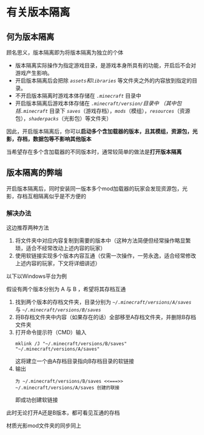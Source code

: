 # 有关版本隔离

## 何为版本隔离

顾名思义，版本隔离即为将版本隔离为独立的个体

* 版本隔离实际操作为指定游戏目录，是游戏本身所具有的功能，开启后不会对游戏产生影响。
* 开启版本隔离后会把除 *`assets`*和*`libraries`* 等文件夹之外的内容放到指定的目录。
* 不开启版本隔离时游戏本体存储在 *`.minecraft`* 目录中
* 开启版本隔离后游戏本体存储在 *`.minecraft/version/`*目录中
  （其中包括*`.minecraft`* 目录下 *`saves`*（游戏存档），*`mods`*（模组），*`resources`*（资源包），*`shaderpacks`*（光影包）等文件夹）
  

因此，开启版本隔离后，你可以**启动多个含加载器的版本，且其模组，资源包，光影，存档，数据包等不影响其他版本**

当希望存在多个含加载器的不同版本时，通常较简单的做法是**打开版本隔离**

## 版本隔离的弊端

开启版本隔离后，同时安装同一版本多个mod加载器的玩家会发现资源包，光影，存档互相隔离似乎是不方便的

### 解决办法

这边推荐两种方法

1. 将文件夹中对应内容复制到需要的版本中（这种方法简便但经常操作略显繁琐，适合不经常改动上述内容的玩家）
2. 使用软链接实现多个版本内容互通（仅需一次操作，一劳永逸，适合经常修改上述内容的玩家，下文将详细讲述）

以下以Windows平台为例

假设有两个版本分别为 A 与 B ，希望将其存档互通

1. 找到两个版本的存档文件夹，目录分别为 *`~/.minecraft/versions/A/saves`* 与  *`~/.minecraft/versions/B/saves`*
2. 将B存档文件夹中内容（如果存在的话）全部移至A存档文件夹，并删除B存档文件夹
3. 打开命令提示符（CMD）输入
   ```shell
   mklink /J "~/.minecraft/versions/B/saves" "~/.minecraft/versions/A/saves"
   ```
   这将建立一个由A存档目录指向B存档目录的软链接
4. 输出
   ```shell
   为 ~/.minecraft/versions/B/saves <<===>> ~/.minecraft/versions/A/saves 创建的联接
   ```
   即成功创建软链接

此时无论打开A还是B版本，都可看见互通的存档

材质光影mod文件夹的同步同上